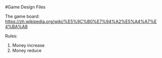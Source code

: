 #Game Design Files

The game board:
https://zh.wikipedia.org/wiki/%E5%9C%B0%E7%94%A2%E5%A4%A7%E4%BA%A8

Rules:
1. Money increase
2. Money reduce

